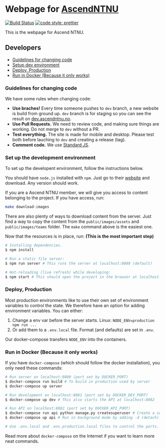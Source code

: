 # Webpage for [AscendNTNU](http://ascendntnu.no)

[![Build Status](https://drone.ascendntnu.no/api/badges/AscendNTNU/ascendntnu-web/status.svg)](https://drone.ascendntnu.no/AscendNTNU/ascendntnu-web)
[![code style: prettier](https://img.shields.io/badge/code_style-prettier-ff69b4.svg?style=flat-square)](https://github.com/prettier/prettier)


This is the webpage for Ascend NTNU.

## Developers

- [Guidelines for changing code](#guidelines-for-changing-code)
- [Setup dev environment](#set-up-the-dev-environment)
- [Deploy, Production](#deploy-production)
- [Run in Docker (Because it only works)](#run-in-docker-because-it-only-works)

### Guidelines for changing code

We have some rules when changing code:
- **Use braches!** Every time someone pushes to `dev` branch, a new website is build from ground up. `dev` branch is for staging so you can see the result on [dev.ascendntnu.no](https://dev.ascendntnu.no).
- **Use Pull Requests.** We need to review code, and making sure things are working. Do not merge to `dev` without a PR.
- **Test everything.** The site is made for mobile and desktop. Please test both before lauching to `dev` and creating a release (tag).
- **Comment code.** We use [Standard JS](https://standardjs.com/).

### Set up the development environment

To set up the developent environment, follow the instructions below.

You should have `node.js` installed with `npm`. Just go to their [website](https://nodejs.org) and download. Any version should work.

If you are a Ascend NTNU member, we will give you access to content belonging to the project. If you have access, run:

```bash
make download-images
```

There are also plenty of ways to download content from the server. Just find a way to copy the content from the `public/images/assets` and `public/images/teams` folder. The `make` command above is the easiest one.

Now that the resources is in place, run: **(This is the most important step)**

```bash
# Installing dependencies.
$ npm install

# Run a static file server:
$ npm run server # This runs the server at localhost:8080 (default)

# Hot-reloading (live refresh) while developing:
$ npm start # This should open the project in the browser at localhost:8081 (default)
```

### Deploy, Production

Most production environments like to use their own set of environment variables to control the state. We therefore have an option for adding environment variables. You can either:

1. Change a env var before the server starts. Linux: `NODE_ENV=production npm run ...`
2. Or add them to a `.env.local` file. Format (and defaults) are set in `.env`.

Our docker-compose transfers `NODE_ENV` into the containers.

### Run in Docker (Because it only works)

If you have `docker-compose` (which should follow the docker installation), you only need these commands:

```bash
# Run server on localhost:8080 (port set by DOCKER_PORT)
$ docker-compose run build # To build in production used by server
$ docker-compose up server

# Run development on localhost:8081 (port set by DOCKER_DEV_PORT)
$ docker-compose up dev # This also starts the API at localhost:8082

# Run API on localhost:8082 (port set by DOCKER_API_PORT)
$ docker-compose run api python manage.py createsuperuser # Create a super user
$ docker-compose up api # Run in background mode by adding -d (detach).

# Use .env.local and .env.production.local files to control the ports.
```

Read more about `docker-compose` on the Internet if you want to learn more neat commands.
